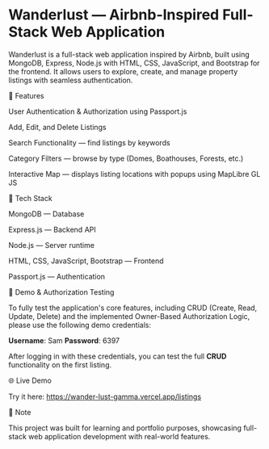 # Wanderlust — Airbnb-Inspired Full-Stack Web Application

Wanderlust is a full-stack web application inspired by Airbnb, built using MongoDB, Express, Node.js with HTML, CSS, JavaScript, and Bootstrap for the frontend. It allows users to explore, create, and manage property listings with seamless authentication.

🚀 Features

   User Authentication & Authorization using Passport.js

   Add, Edit, and Delete Listings

   Search Functionality — find listings by keywords

   Category Filters — browse by type (Domes, Boathouses, Forests, etc.)

   Interactive Map — displays listing locations with popups using MapLibre GL JS

🧩 Tech Stack

   MongoDB — Database

   Express.js — Backend API

   Node.js — Server runtime

   HTML, CSS, JavaScript, Bootstrap — Frontend

   Passport.js — Authentication

🔑 Demo & Authorization Testing

   To fully test the application's core features, including CRUD (Create, Read, Update, Delete) and the implemented Owner-Based Authorization Logic, please use the following demo credentials:
   
   **Username**: Sam
   **Password**: 6397

   After logging in with these credentials, you can test the full **CRUD** functionality on the first listing.

🌐 Live Demo

   Try it here: https://wander-lust-gamma.vercel.app/listings

📜 Note

   This project was built for learning and portfolio purposes, showcasing full-stack web application development with real-world features.
